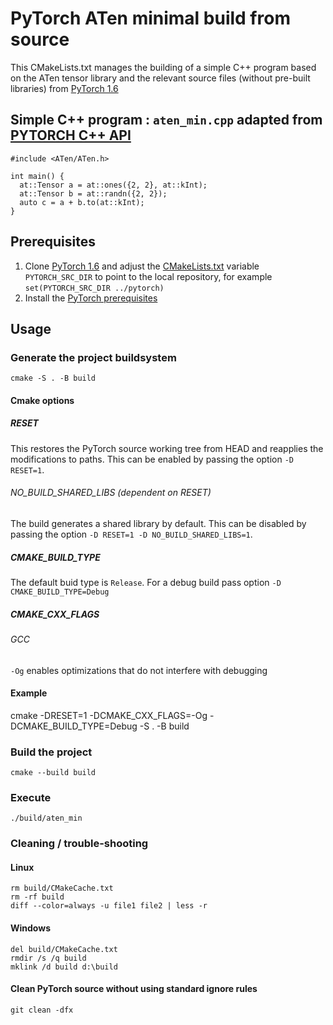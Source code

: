 # PyTorch ATen minimal build from source
This CMakeLists.txt manages the building of a simple C++ program based on the ATen tensor library and the relevant source files (without pre-built libraries) from [PyTorch 1.6](https://github.com/pytorch/pytorch/tree/1.6)
## Simple C++ program : `aten_min.cpp` adapted from [PYTORCH C++ API](https://pytorch.org/cppdocs/)
    #include <ATen/ATen.h>

    int main() {
      at::Tensor a = at::ones({2, 2}, at::kInt);
      at::Tensor b = at::randn({2, 2});
      auto c = a + b.to(at::kInt);
    }
## Prerequisites
1. Clone [PyTorch 1.6](https://github.com/pytorch/pytorch/tree/1.6) and adjust the [CMakeLists.txt](CMakeLists.txt) variable `PYTORCH_SRC_DIR` to point to the local repository, for example `set(PYTORCH_SRC_DIR ../pytorch)`
2. Install the [PyTorch prerequisites](https://github.com/pytorch/pytorch/tree/1.6#from-source)
## Usage
### Generate the project buildsystem
    cmake -S . -B build
#### Cmake options
##### RESET
This restores the PyTorch source working tree from HEAD and reapplies the modifications to paths. This can be enabled by passing the option `-D RESET=1`.
###### NO_BUILD_SHARED_LIBS (dependent on RESET)
The build generates a shared library by default. This can be disabled by passing the option `-D RESET=1 -D NO_BUILD_SHARED_LIBS=1`.
##### CMAKE_BUILD_TYPE 
The default buid type is `Release`. For a debug build pass option `-D CMAKE_BUILD_TYPE=Debug`
##### CMAKE_CXX_FLAGS
###### GCC
`-Og` enables optimizations that do not interfere with debugging
#### Example
cmake -DRESET=1 -DCMAKE_CXX_FLAGS=-Og -DCMAKE_BUILD_TYPE=Debug -S . -B build
### Build the project
    cmake --build build
### Execute
    ./build/aten_min
### Cleaning / trouble-shooting
#### Linux
    rm build/CMakeCache.txt
    rm -rf build
    diff --color=always -u file1 file2 | less -r
#### Windows
    del build/CMakeCache.txt
    rmdir /s /q build
    mklink /d build d:\build
#### Clean PyTorch source without using standard ignore rules
    git clean -dfx
